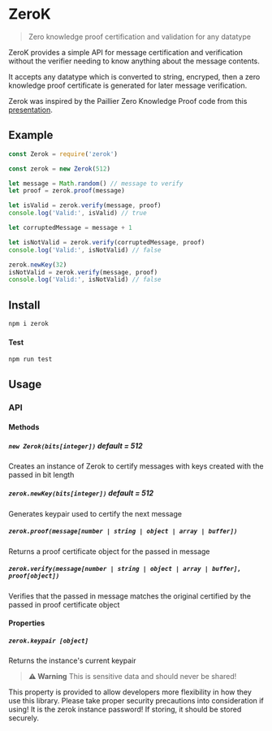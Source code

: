 # ZeroK
> Zero knowledge proof certification and validation for any datatype

ZeroK provides a simple API for message certification and verification without the verifier needing to know anything about the message contents.

It accepts any datatype which is converted to string, encryped, then a zero knowledge proof certificate is generated for later message verification.

Zerok was inspired by the Paillier Zero Knowledge Proof code from this [presentation](https://github.com/framp/zero-knowledge-node/tree/master).

## Example
```js
const Zerok = require('zerok')

const zerok = new Zerok(512)

let message = Math.random() // message to verify
let proof = zerok.proof(message)

let isValid = zerok.verify(message, proof)
console.log('Valid:', isValid) // true

let corruptedMessage = message + 1

let isNotValid = zerok.verify(corruptedMessage, proof)
console.log('Valid:', isNotValid) // false

zerok.newKey(32)
isNotValid = zerok.verify(message, proof)
console.log('Valid:', isNotValid) // false

```

## Install
```js
npm i zerok
```

#### Test
```js
npm run test
```

## Usage

### API
#### Methods
##### `new Zerok(bits[integer])` default = 512
Creates an instance of Zerok to certify messages with keys created with the passed in bit length

##### `zerok.newKey(bits[integer])` default = 512
Generates keypair used to certify the next message

##### `zerok.proof(message[number | string | object | array | buffer])`
Returns a proof certificate object for the passed in message

##### `zerok.verify(message[number | string | object | array | buffer], proof[object])`
Verifies that the passed in message matches the original certified by the passed in proof certificate object

#### Properties
##### `zerok.keypair [object]`
Returns the instance's current keypair
> **⚠️ Warning** This is sensitive data and should never be shared!

This property is provided to allow developers more flexibility in how they use this library. Please take proper security precautions into consideration if using! It is the zerok instance password! If storing, it should be stored securely.
